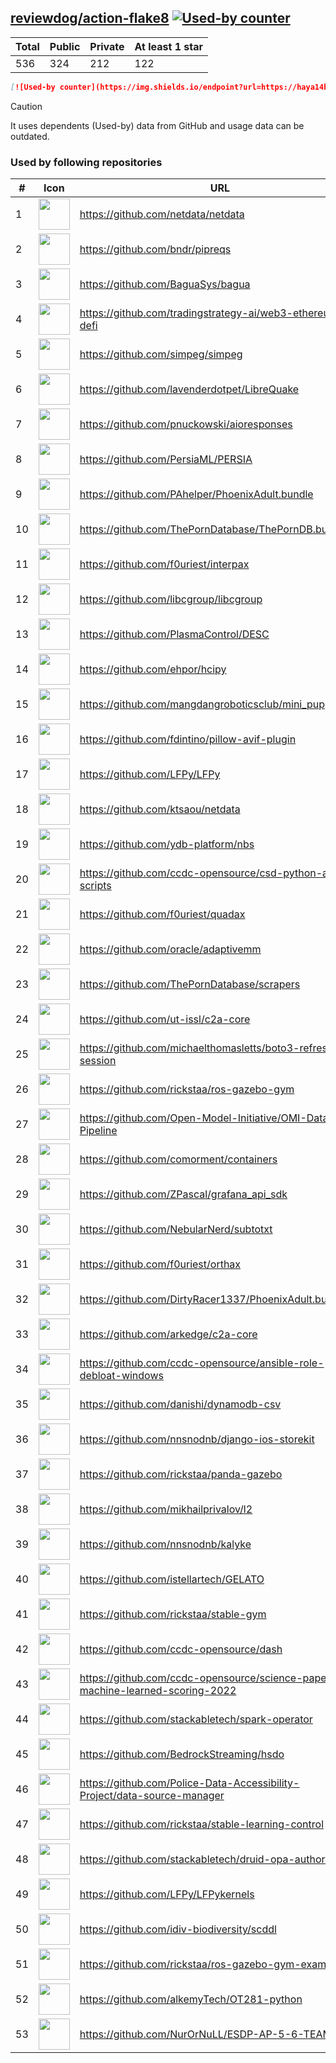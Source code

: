 





## [reviewdog/action-flake8](https://github.com/reviewdog/action-flake8) [![Used-by counter](https://img.shields.io/endpoint?url=https://haya14busa.github.io/github-used-by/data/reviewdog/action-flake8/shieldsio.json)](https://github.com/haya14busa/github-used-by/tree/main/repo/reviewdog/action-flake8)

| Total | Public | Private | At least 1 star
| ----- | ------ | ------- | ---------------
| 536 | 324 | 212 | 122 |

```md
[![Used-by counter](https://img.shields.io/endpoint?url=https://haya14busa.github.io/github-used-by/data/reviewdog/action-flake8/shieldsio.json)](https://github.com/haya14busa/github-used-by/tree/main/repo/reviewdog/action-flake8)
```

> [!CAUTION]
> It uses dependents (Used-by) data from GitHub and usage data can be outdated.

### Used by following repositories

| # | Icon | URL | Stars |
| -- | -- | -- | -- | 
|1|<img src="https://github.com/netdata.png" width=50 height=50>|https://github.com/netdata/netdata|75686|
|2|<img src="https://github.com/bndr.png" width=50 height=50>|https://github.com/bndr/pipreqs|7325|
|3|<img src="https://github.com/BaguaSys.png" width=50 height=50>|https://github.com/BaguaSys/bagua|884|
|4|<img src="https://github.com/tradingstrategy-ai.png" width=50 height=50>|https://github.com/tradingstrategy-ai/web3-ethereum-defi|719|
|5|<img src="https://github.com/simpeg.png" width=50 height=50>|https://github.com/simpeg/simpeg|582|
|6|<img src="https://github.com/lavenderdotpet.png" width=50 height=50>|https://github.com/lavenderdotpet/LibreQuake|565|
|7|<img src="https://github.com/pnuckowski.png" width=50 height=50>|https://github.com/pnuckowski/aioresponses|551|
|8|<img src="https://github.com/PersiaML.png" width=50 height=50>|https://github.com/PersiaML/PERSIA|408|
|9|<img src="https://github.com/PAhelper.png" width=50 height=50>|https://github.com/PAhelper/PhoenixAdult.bundle|377|
|10|<img src="https://github.com/ThePornDatabase.png" width=50 height=50>|https://github.com/ThePornDatabase/ThePornDB.bundle|219|
|11|<img src="https://github.com/f0uriest.png" width=50 height=50>|https://github.com/f0uriest/interpax|213|
|12|<img src="https://github.com/libcgroup.png" width=50 height=50>|https://github.com/libcgroup/libcgroup|169|
|13|<img src="https://github.com/PlasmaControl.png" width=50 height=50>|https://github.com/PlasmaControl/DESC|135|
|14|<img src="https://github.com/ehpor.png" width=50 height=50>|https://github.com/ehpor/hcipy|120|
|15|<img src="https://github.com/mangdangroboticsclub.png" width=50 height=50>|https://github.com/mangdangroboticsclub/mini_pupper_ros|119|
|16|<img src="https://github.com/fdintino.png" width=50 height=50>|https://github.com/fdintino/pillow-avif-plugin|112|
|17|<img src="https://github.com/LFPy.png" width=50 height=50>|https://github.com/LFPy/LFPy|83|
|18|<img src="https://github.com/ktsaou.png" width=50 height=50>|https://github.com/ktsaou/netdata|79|
|19|<img src="https://github.com/ydb-platform.png" width=50 height=50>|https://github.com/ydb-platform/nbs|77|
|20|<img src="https://github.com/ccdc-opensource.png" width=50 height=50>|https://github.com/ccdc-opensource/csd-python-api-scripts|76|
|21|<img src="https://github.com/f0uriest.png" width=50 height=50>|https://github.com/f0uriest/quadax|68|
|22|<img src="https://github.com/oracle.png" width=50 height=50>|https://github.com/oracle/adaptivemm|66|
|23|<img src="https://github.com/ThePornDatabase.png" width=50 height=50>|https://github.com/ThePornDatabase/scrapers|63|
|24|<img src="https://github.com/ut-issl.png" width=50 height=50>|https://github.com/ut-issl/c2a-core|55|
|25|<img src="https://github.com/michaelthomasletts.png" width=50 height=50>|https://github.com/michaelthomasletts/boto3-refresh-session|46|
|26|<img src="https://github.com/rickstaa.png" width=50 height=50>|https://github.com/rickstaa/ros-gazebo-gym|44|
|27|<img src="https://github.com/Open-Model-Initiative.png" width=50 height=50>|https://github.com/Open-Model-Initiative/OMI-Data-Pipeline|35|
|28|<img src="https://github.com/comorment.png" width=50 height=50>|https://github.com/comorment/containers|30|
|29|<img src="https://github.com/ZPascal.png" width=50 height=50>|https://github.com/ZPascal/grafana_api_sdk|29|
|30|<img src="https://github.com/NebularNerd.png" width=50 height=50>|https://github.com/NebularNerd/subtotxt|27|
|31|<img src="https://github.com/f0uriest.png" width=50 height=50>|https://github.com/f0uriest/orthax|24|
|32|<img src="https://github.com/DirtyRacer1337.png" width=50 height=50>|https://github.com/DirtyRacer1337/PhoenixAdult.bundle|23|
|33|<img src="https://github.com/arkedge.png" width=50 height=50>|https://github.com/arkedge/c2a-core|20|
|34|<img src="https://github.com/ccdc-opensource.png" width=50 height=50>|https://github.com/ccdc-opensource/ansible-role-debloat-windows|20|
|35|<img src="https://github.com/danishi.png" width=50 height=50>|https://github.com/danishi/dynamodb-csv|20|
|36|<img src="https://github.com/nnsnodnb.png" width=50 height=50>|https://github.com/nnsnodnb/django-ios-storekit|19|
|37|<img src="https://github.com/rickstaa.png" width=50 height=50>|https://github.com/rickstaa/panda-gazebo|18|
|38|<img src="https://github.com/mikhailprivalov.png" width=50 height=50>|https://github.com/mikhailprivalov/l2|18|
|39|<img src="https://github.com/nnsnodnb.png" width=50 height=50>|https://github.com/nnsnodnb/kalyke|17|
|40|<img src="https://github.com/istellartech.png" width=50 height=50>|https://github.com/istellartech/GELATO|16|
|41|<img src="https://github.com/rickstaa.png" width=50 height=50>|https://github.com/rickstaa/stable-gym|12|
|42|<img src="https://github.com/ccdc-opensource.png" width=50 height=50>|https://github.com/ccdc-opensource/dash|12|
|43|<img src="https://github.com/ccdc-opensource.png" width=50 height=50>|https://github.com/ccdc-opensource/science-paper-rf-machine-learned-scoring-2022|9|
|44|<img src="https://github.com/stackabletech.png" width=50 height=50>|https://github.com/stackabletech/spark-operator|9|
|45|<img src="https://github.com/BedrockStreaming.png" width=50 height=50>|https://github.com/BedrockStreaming/hsdo|7|
|46|<img src="https://github.com/Police-Data-Accessibility-Project.png" width=50 height=50>|https://github.com/Police-Data-Accessibility-Project/data-source-manager|6|
|47|<img src="https://github.com/rickstaa.png" width=50 height=50>|https://github.com/rickstaa/stable-learning-control|6|
|48|<img src="https://github.com/stackabletech.png" width=50 height=50>|https://github.com/stackabletech/druid-opa-authorizer|6|
|49|<img src="https://github.com/LFPy.png" width=50 height=50>|https://github.com/LFPy/LFPykernels|6|
|50|<img src="https://github.com/idiv-biodiversity.png" width=50 height=50>|https://github.com/idiv-biodiversity/scddl|5|
|51|<img src="https://github.com/rickstaa.png" width=50 height=50>|https://github.com/rickstaa/ros-gazebo-gym-examples|5|
|52|<img src="https://github.com/alkemyTech.png" width=50 height=50>|https://github.com/alkemyTech/OT281-python|5|
|53|<img src="https://github.com/NurOrNuLL.png" width=50 height=50>|https://github.com/NurOrNuLL/ESDP-AP-5-6-TEAM-2|5|

